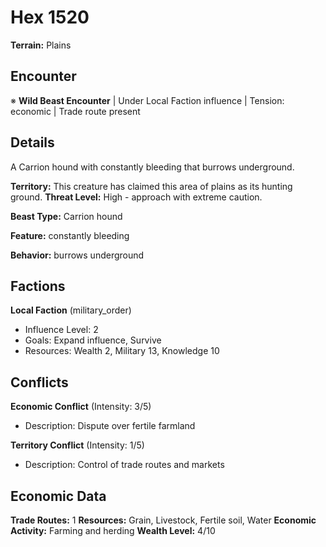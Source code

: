 # Hex 1520

**Terrain:** Plains

## Encounter
※ **Wild Beast Encounter** | Under Local Faction influence | Tension: economic | Trade route present

## Details
A Carrion hound with constantly bleeding that burrows underground.

**Territory:** This creature has claimed this area of plains as its hunting ground.
**Threat Level:** High - approach with extreme caution.

**Beast Type:** Carrion hound

**Feature:** constantly bleeding

**Behavior:** burrows underground

## Factions
**Local Faction** (military_order)
- Influence Level: 2
- Goals: Expand influence, Survive
- Resources: Wealth 2, Military 13, Knowledge 10

## Conflicts
**Economic Conflict** (Intensity: 3/5)
- Description: Dispute over fertile farmland

**Territory Conflict** (Intensity: 1/5)
- Description: Control of trade routes and markets

## Economic Data
**Trade Routes:** 1
**Resources:** Grain, Livestock, Fertile soil, Water
**Economic Activity:** Farming and herding
**Wealth Level:** 4/10
